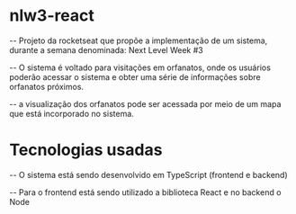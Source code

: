 # nlw3-react

<p>-- Projeto da rocketseat que propõe a implementação de um sistema, durante a semana denominada: Next Level Week #3</p>
<p>-- O sistema é voltado para visitações em orfanatos, onde os usuários poderão acessar o sistema e obter uma série de informações sobre orfanatos próximos.</p>
<p>-- a visualização dos orfanatos pode ser acessada por meio de um mapa que está incorporado no sistema.</p>

# Tecnologias usadas

<p>-- O sistema está sendo desenvolvido em TypeScript (frontend e backend)</p>
<p>-- Para o frontend está sendo utilizado a biblioteca React e no backend o Node</p>
